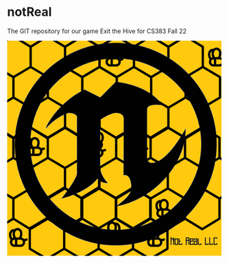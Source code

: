 # notReal
The GIT repository for our game Exit the Hive for CS383 Fall 22 

![Screenshot](notReal_logo.png)